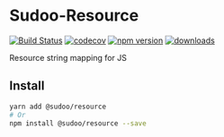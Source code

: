 # Sudoo-Resource

[![Build Status](https://travis-ci.com/SudoDotDog/Sudoo-Resource.svg?branch=master)](https://travis-ci.com/SudoDotDog/Sudoo-Resource)
[![codecov](https://codecov.io/gh/SudoDotDog/Sudoo-Resource/branch/master/graph/badge.svg)](https://codecov.io/gh/SudoDotDog/Sudoo-Resource)
[![npm version](https://badge.fury.io/js/%40sudoo%2Fresource.svg)](https://www.npmjs.com/package/@sudoo/resource)
[![downloads](https://img.shields.io/npm/dm/@sudoo/resource.svg)](https://www.npmjs.com/package/@sudoo/resource)

Resource string mapping for JS

## Install

```sh
yarn add @sudoo/resource
# Or
npm install @sudoo/resource --save
```
